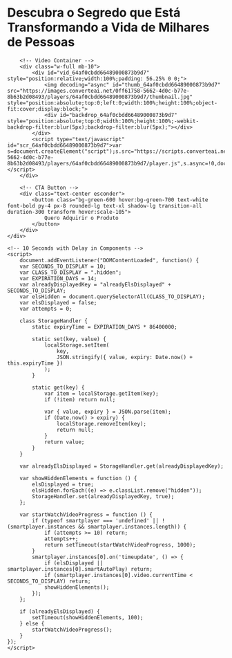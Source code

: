 <!DOCTYPE html>
<html lang="pt-BR">
<head>
    <meta charset="UTF-8">
    <meta name="viewport" content="width=device-width, initial-scale=1.0">
    <title>Página VSL</title>
    <script src="https://cdn.tailwindcss.com"></script>
    <style>.esconder { display: none }</style>
</head>
<body class="bg-gray-50 min-h-screen">
    <div class="container mx-auto px-4 py-8 max-w-4xl">
        <!-- Headline -->
        <h1 class="text-3xl md:text-4xl font-bold text-center text-gray-800 mb-10 leading-tight">
            Descubra o Segredo que Está Transformando a Vida de Milhares de Pessoas
        </h1>
        
        <!-- Video Container -->
        <div class="w-full mb-10">
            <div id="vid_64af0cbdd66489000873b9d7" style="position:relative;width:100%;padding: 56.25% 0 0;">
                <img decoding="async" id="thumb_64af0cbdd66489000873b9d7" src="https://images.converteai.net/0ff61758-5662-4d0c-b77e-8b63b2d08493/players/64af0cbdd66489000873b9d7/thumbnail.jpg" style="position:absolute;top:0;left:0;width:100%;height:100%;object-fit:cover;display:block;">
                <div id="backdrop_64af0cbdd66489000873b9d7" style="position:absolute;top:0;width:100%;height:100%;-webkit-backdrop-filter:blur(5px);backdrop-filter:blur(5px);"></div>
            </div>
            <script type="text/javascript" id="scr_64af0cbdd66489000873b9d7">var s=document.createElement("script");s.src="https://scripts.converteai.net/0ff61758-5662-4d0c-b77e-8b63b2d08493/players/64af0cbdd66489000873b9d7/player.js",s.async=!0,document.head.appendChild(s);</script>
        </div>
        
        <!-- CTA Button -->
        <div class="text-center esconder">
            <button class="bg-green-600 hover:bg-green-700 text-white font-bold py-4 px-8 rounded-lg text-xl shadow-lg transition-all duration-300 transform hover:scale-105">
                Quero Adquirir o Produto
            </button>
        </div>
    </div>
    
    <!-- 10 Seconds with Delay in Components -->
    <script>
        document.addEventListener("DOMContentLoaded", function() {
        var SECONDS_TO_DISPLAY = 10;
        var CLASS_TO_DISPLAY = ".hidden";
        var EXPIRATION_DAYS = 14;
        var alreadyDisplayedKey = "alreadyElsDisplayed" + SECONDS_TO_DISPLAY;
        var elsHidden = document.querySelectorAll(CLASS_TO_DISPLAY);
        var elsDisplayed = false;
        var attempts = 0;
    
        class StorageHandler {
            static expiryTime = EXPIRATION_DAYS * 86400000;
    
            static set(key, value) {
                localStorage.setItem(
                    key,
                    JSON.stringify({ value, expiry: Date.now() + this.expiryTime })
                );
            }
    
            static get(key) {
                var item = localStorage.getItem(key);
                if (!item) return null;
    
                var { value, expiry } = JSON.parse(item);
                if (Date.now() > expiry) {
                    localStorage.removeItem(key);
                    return null;
                }
                return value;
            }
        }
    
        var alreadyElsDisplayed = StorageHandler.get(alreadyDisplayedKey);
    
        var showHiddenElements = function () {
            elsDisplayed = true;
            elsHidden.forEach((e) => e.classList.remove("hidden"));
            StorageHandler.set(alreadyDisplayedKey, true);
        };
    
        var startWatchVideoProgress = function () {
            if (typeof smartplayer === 'undefined' || !(smartplayer.instances && smartplayer.instances.length)) {
                if (attempts >= 10) return;
                attempts++;
                return setTimeout(startWatchVideoProgress, 1000);
            }
            smartplayer.instances[0].on('timeupdate', () => {
                if (elsDisplayed || smartplayer.instances[0].smartAutoPlay) return;
                if (smartplayer.instances[0].video.currentTime < SECONDS_TO_DISPLAY) return;
                showHiddenElements();
            });
        };
    
        if (alreadyElsDisplayed) {
            setTimeout(showHiddenElements, 100);
        } else {
            startWatchVideoProgress();
        }
    });
    </script>
</body>
</html>
